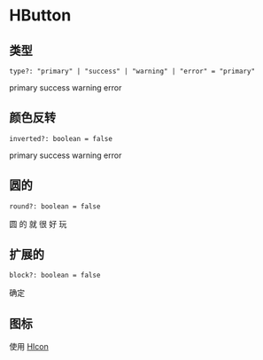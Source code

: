 # HButton

## 类型

`type?: "primary" | "success" | "warning" | "error" = "primary"`

<NSpace>
<HButton type="primary">primary</HButton>
<HButton type="success">success</HButton>
<HButton type="warning">warning</HButton>
<HButton type="error">error</HButton>
</NSpace>

## 颜色反转

`inverted?: boolean = false`

<NSpace>
<HButton type="primary" inverted>primary</HButton>
<HButton type="success" inverted>success</HButton>
<HButton type="warning" inverted>warning</HButton>
<HButton type="error" inverted>error</HButton>
</NSpace>

## 圆的

`round?: boolean = false`

<NSpace>
<HButton round>圆</HButton>
<HButton round>的</HButton>
<HButton round>就</HButton>
<HButton round>很</HButton>
<HButton round>好</HButton>
<HButton round>玩</HButton>
</NSpace>

## 扩展的

`block?: boolean = false`

<HButton block>确定</HButton>

## 图标

使用 [HIcon](/HIcon.html)

<NSpace>
<HButton round>
<HIcon :name="HIconName.Search"/>
</HButton>
<HButton round>
<HIcon :name="HIconName.Add"/>
</HButton>
<HButton round>
<HIcon :name="HIconName.Edit"/>
</HButton>
<HButton>
<HIcon :name="HIconName.Search"/>
</HButton>
<HButton>
<HIcon :name="HIconName.Add"/>
</HButton>
<HButton>
<HIcon :name="HIconName.Edit"/>
</HButton>
</NSpace>

<script setup>
import { NSpace } from 'naive-ui' 
import HButton from '../src/components/HButton.vue'
import HIcon from '../src/components/HIcon.vue'
import { HIconName } from '../src/components/HIconName'
</script>
